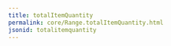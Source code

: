 ```yaml
---
title: totalItemQuantity
permalink: core/Range.totalItemQuantity.html
jsonid: totalitemquantity
---
```

